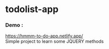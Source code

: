 # todolist-app
### Demo :
https://hmmm-to-do-app.netlify.app/
<br>
Simple project to learn some JQUERY methods

